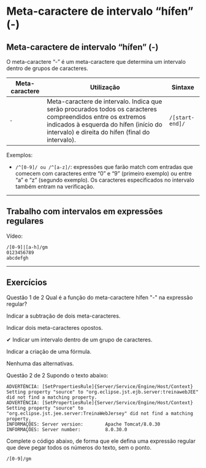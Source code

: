 # Meta-caractere de intervalo “hífen” (-)

## Meta-caractere de intervalo “hífen” (-)
O meta-caractere “-” é um meta-caractere que determina um intervalo dentro de grupos de caracteres.

| Meta-caractere | Utilização | Sintaxe |
| -------------- | ---------- | ------- |
| `-` | Meta-caractere de intervalo. Indica que serão procurados todos os caracteres compreendidos entre os extremos indicados à esquerda do hífen (início do intervalo) e direita do hífen (final do intervalo). | `/[start-end]/` |

Exemplos:

+ `/^[0-9]/ ou /^[a-z]/`: expressões que farão match com entradas que comecem com caracteres entre “0” e “9” (primeiro exemplo) ou entre “a” e “z” (segundo exemplo). Os caracteres especificados no intervalo também entram na verificação.

---

## Trabalho com intervalos em expressões regulares

Vídeo: 

```
/[0-9]|[a-h]/gm
0123456789
abcdefgh
```

---

## Exercícios


Questão 1 de 2
Qual é a função do meta-caractere hífen "-" na expressão regular?

Indicar a subtração de dois meta-caracteres.

Indicar dois meta-caracteres opostos.

✔ Indicar um intervalo dentro de um grupo de caracteres.

Indicar a criação de uma fórmula.

Nenhuma das alternativas.


Questão 2 de 2
Supondo o texto abaixo:

```
ADVERTÊNCIA: [SetPropertiesRule]{Server/Service/Engine/Host/Context} Setting property "source" to "org.eclipse.jst.ejb.server:treinawebJEE" did not find a matching property.
ADVERTÊNCIA: [SetPropertiesRule]{Server/Service/Engine/Host/Context} Setting property "source" to "org.eclipse.jst.jee.server:TreinaWebJersey" did not find a matching property.
INFORMAÇÕES: Server version:        Apache Tomcat/8.0.30
INFORMAÇÕES: Server number:         8.0.30.0
```

Complete o código abaixo, de forma que ele defina uma expressão regular que deve pegar todos os números do texto, sem o ponto.

`/[0-9]/gm`